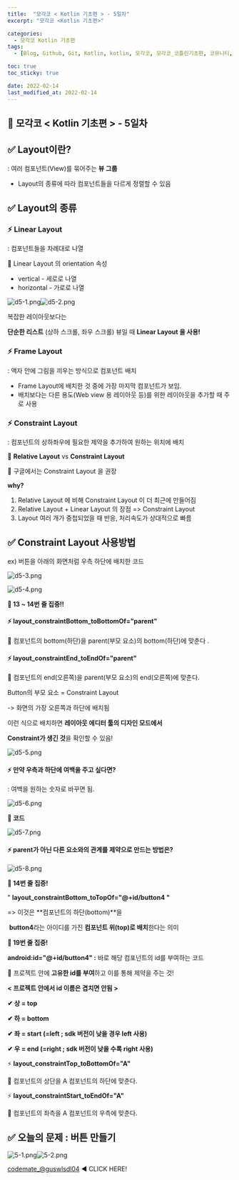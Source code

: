 ```yaml
---
title:  "모각코 < Kotlin 기초편 > - 5일차"
excerpt: "모각코 <Kotlin 기초편>"

categories:
  - 모각코 Kotlin 기초편
tags:
  - [Blog, Github, Git, Kotlin, kotlin, 모각코, 모각코_코틀린기초편, 코뮤니티, androidstudio_layout, Kotlin]

toc: true
toc_sticky: true

date: 2022-02-14
last_modified_at: 2022-02-14
---
```


## 🌈 모각코 < Kotlin 기초편 > - 5일차

## ✅ Layout이란?

: 여러 컴포넌트(View)를 묶어주는 **뷰 그룹**

- Layout의 종류에 따라 컴포넌트들을 다르게 정렬할 수 있음





## ✅ Layout의 종류



### ⚡ **Linear Layout**

: 컴포넌트들을 차례대로 나열



👀 Linear Layout 의 orientation 속성

- vertical - 세로로 나열
- horizontal - 가로로 나열



![d5-1.png](https://s3.ap-northeast-2.amazonaws.com/images.codemate.kr/images/COMU/post/1640327555239/d5-1.png)![d5-2.png](https://s3.ap-northeast-2.amazonaws.com/images.codemate.kr/images/COMU/post/1640327583809/d5-2.png)



복잡한 레이아웃보다는 

**단순한 리스트** (상하 스크롤, 좌우 스크롤) 뷰일 때 **Linear Layout 을 사용!**





### ⚡ **Frame Layout**

: 액자 안에 그림을 끼우는 방식으로 컴포넌트 배치

- Frame Layout에 배치한 것 중에 가장 마지막 컴포넌트가 보임.
- 배치보다는 다른 용도(Web view 용 레이아웃 등)를 위한 레이아웃을 추가할 때 주로 사용





### ⚡ **Constraint Layout**

: 컴포넌트의 상하좌우에 필요한 제약을 추가하여 원하는 위치에 배치



👀 **Relative Layout** vs **Constraint Layout**



📛 구글에서는 Constraint Layout 을 권장

**why?**

1. Relative Layout 에 비해 Constraint Layout 이 더 최근에 만들어짐
2. Relative Layout + Linear Layout 의 장점 => Constraint Layout
3. Layout 여러 개가 중첩되었을 때 반응, 처리속도가 상대적으로 빠름



## ✅ Constraint Layout 사용방법



ex) 버튼을 아래의 화면처럼 우측 하단에 배치한 코드

![d5-3.png](https://s3.ap-northeast-2.amazonaws.com/images.codemate.kr/images/COMU/post/1640327639370/d5-3.png)



![d5-4.png](https://s3.ap-northeast-2.amazonaws.com/images.codemate.kr/images/COMU/post/1640327666576/d5-4.png)



**👀 13 ~ 14번 줄 집중!!**





#### **⚡ layout_constraintBottom_toBottomOf="parent"**

👀 컴포넌트의 bottom(하단)을 parent(부모 요소)의 bottom(하단)에 맞춘다 .



#### **⚡ layout_constraintEnd_toEndOf="parent"**

👀 컴포넌트의 end(오른쪽)을 parent(부모 요소)의 end(오른쪽)에 맞춘다.



Button의 부모 요소 = Constraint Layout

-> 화면의 가장 오른쪽과 하단에 배치됨



이런 식으로 배치하면 **레이아웃 에디터 툴의 디자인 모드에서**

**Constraint가 생긴 것**을 확인할 수 있음!



![d5-5.png](https://s3.ap-northeast-2.amazonaws.com/images.codemate.kr/images/COMU/post/1640327691331/d5-5.png)



#### **⚡ 만약 우측과 하단에 여백을 주고 싶다면?**

: 여백을 원하는 숫자로 바꾸면 됨.



![d5-6.png](https://s3.ap-northeast-2.amazonaws.com/images.codemate.kr/images/COMU/post/1640327710230/d5-6.png)



**👀 코드**



![d5-7.png](https://s3.ap-northeast-2.amazonaws.com/images.codemate.kr/images/COMU/post/1640327724353/d5-7.png)



#### **⚡** parent가 아닌 다른 요소와의 관계를 제약으로 만드는 방법은?



![d5-8.png](https://s3.ap-northeast-2.amazonaws.com/images.codemate.kr/images/COMU/post/1640327742477/d5-8.png)



**👀 14번 줄 집중!**

" **layout_constraintBottom_toTopOf="@+id/button4 "**

=> 이것은 **컴포넌트의 하단(bottom)**을 

​      **button4**라는 아이디를 가진 **컴포넌트 위(top)로 배치**한다는 의미



**👀 19번 줄 집중!**

**android:id="@+id/button4" :** 바로 해당 컴포넌트의 id를 부여하는 코드



📛 프로젝트 안에 **고유한 id를 부여**하고 이를 통해 제약을 주는 것!

**< 프로젝트 안에서 id 이름은 겹치면 안됨 >**



**✔ 상 = top**

**✔ 하 = bottom**

**✔ 좌 = start (=left ; sdk 버전이 낮을 경우 left 사용)**

**✔ 우 = end (=right ; sdk 버전이 낮을 수록 right 사용)**



⚡ **layout_constraintTop_toBottomOf="A"**

👀 컴포넌트의 상단을 A 컴포넌트의 하단에 맞춘다.



⚡ **layout_constraintStart_toEndOf="A"**

👀 컴포넌트의 좌측을 A 컴포넌트의 우측에 맞춘다.

##  

## **✅ 오늘의 문제 : 버튼 만들기**



![5-1.png](https://s3.ap-northeast-2.amazonaws.com/images.codemate.kr/images/guswlsdl04/post/1644570038999/5-1.png)![5-2.png](https://s3.ap-northeast-2.amazonaws.com/images.codemate.kr/images/guswlsdl04/post/1644570058441/5-2.png)



[codemate_@guswlsdl04](https://codemate.kr/@guswlsdl04/%EB%AA%A8%EA%B0%81%EC%BD%94-%EC%BD%94%ED%8B%80%EB%A6%B0-%EA%B8%B0%EC%B4%88%ED%8E%B8-2%EC%9D%BC%EC%B0%A8) ◀ CLICK HERE!
